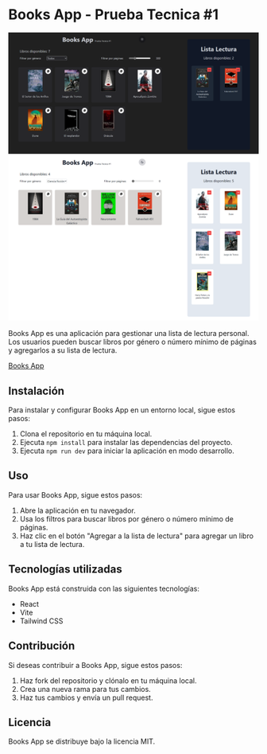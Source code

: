 # Books App - Prueba Tecnica #1 

![Screenshot #1](./public/sc-1.png)
![Screenshot #2](./public/sc-2.png)


Books App es una aplicación para gestionar una lista de lectura personal. Los usuarios pueden buscar libros por género o número mínimo de páginas y agregarlos a su lista de lectura.

[Books App](https://book-app-pt.netlify.app/)


## Instalación

Para instalar y configurar Books App en un entorno local, sigue estos pasos:

1. Clona el repositorio en tu máquina local.
2. Ejecuta `npm install` para instalar las dependencias del proyecto.
3. Ejecuta `npm run dev` para iniciar la aplicación en modo desarrollo.

## Uso

Para usar Books App, sigue estos pasos:

1. Abre la aplicación en tu navegador.
2. Usa los filtros para buscar libros por género o número mínimo de páginas.
3. Haz clic en el botón "Agregar a la lista de lectura" para agregar un libro a tu lista de lectura.

## Tecnologías utilizadas

Books App está construida con las siguientes tecnologías:

- React
- Vite
- Tailwind CSS

## Contribución

Si deseas contribuir a Books App, sigue estos pasos:

1. Haz fork del repositorio y clónalo en tu máquina local.
2. Crea una nueva rama para tus cambios.
3. Haz tus cambios y envía un pull request.

## Licencia

Books App se distribuye bajo la licencia MIT.
